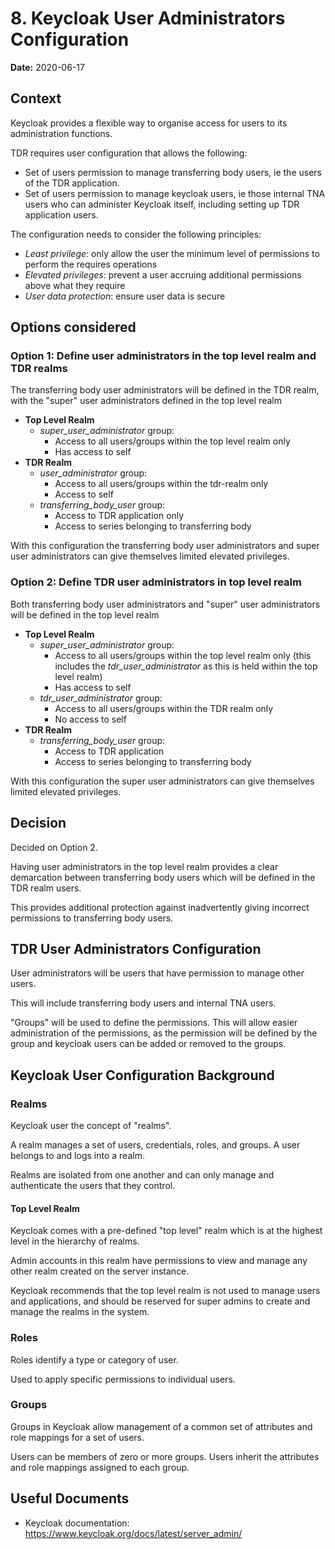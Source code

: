# 8. Keycloak User Administrators Configuration

**Date:** 2020-06-17

## Context

Keycloak provides a flexible way to organise access for users to its administration functions.

TDR requires user configuration that allows the following:
* Set of users permission to manage transferring body users, ie the users of the TDR application.
* Set of users permission to manage keycloak users, ie those internal TNA users who can administer Keycloak itself, including setting up TDR application users.

The configuration needs to consider the following principles:
* *Least privilege*: only allow the user the minimum level of permissions to perform the requires operations
* *Elevated privileges*: prevent a user accruing additional permissions above what they require
* *User data protection*: ensure user data is secure

## Options considered

### Option 1: Define user administrators in the top level realm and TDR realms

The transferring body user administrators will be defined in the TDR realm, with the "super" user administrators defined in the top level realm

* **Top Level Realm**
  * *super_user_administrator* group:   
    * Access to all users/groups within the top level realm only    
    * Has access to self 
* **TDR Realm**
  * *user_administrator* group:  
    * Access to all users/groups within the tdr-realm only    
    * Access to self
  * *transferring_body_user* group: 
    * Access to TDR application only
    * Access to series belonging to transferring body

With this configuration the transferring body user administrators and super user administrators can give themselves limited elevated privileges.

### Option 2: Define TDR user administrators in top level realm

Both transferring body user administrators and "super" user administrators will be defined in the top level realm

* **Top Level Realm**
  * *super_user_administrator* group:   
    * Access to all users/groups within the top level realm only (this includes the *tdr_user_administrator* as this is held within the top level realm)    
    * Has access to self    
  * *tdr_user_administrator* group:  
    * Access to all users/groups within the TDR realm only    
    * No access to self  
* **TDR Realm**
  * *transferring_body_user* group: 
    * Access to TDR application
    * Access to series belonging to transferring body

With this configuration the super user administrators can give themselves limited elevated privileges.

## Decision

Decided on Option 2. 

Having user administrators in the top level realm provides a clear demarcation between transferring body users which will be defined in the TDR realm users. 

This provides additional protection against inadvertently giving incorrect permissions to transferring body users.

## TDR User Administrators Configuration

User administrators will be users that have permission to manage other users. 

This will include transferring body users and internal TNA users.

"Groups" will be used to define the permissions. This will allow easier administration of the permissions, as the permission will be defined by the group and keycloak users can be added or removed to the groups.

## Keycloak User Configuration Background

### Realms

Keycloak user the concept of "realms".

A realm manages a set of users, credentials, roles, and groups. A user belongs to and logs into a realm. 

Realms are isolated from one another and can only manage and authenticate the users that they control.

#### Top Level Realm

Keycloak comes with a pre-defined "top level" realm which is at the highest level in the hierarchy of realms. 

Admin accounts in this realm have permissions to view and manage any other realm created on the server instance. 

Keycloak recommends that the top level realm is not used to manage users and applications, and should be reserved for super admins to create and manage the realms in the system.

### Roles

Roles identify a type or category of user. 

Used to apply specific permissions to individual users.

### Groups

Groups in Keycloak allow management of a common set of attributes and role mappings for a set of users. 

Users can be members of zero or more groups. Users inherit the attributes and role mappings assigned to each group.

## Useful Documents

* Keycloak documentation: https://www.keycloak.org/docs/latest/server_admin/